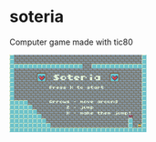 # soteria
Computer game made with tic80

![Cat](https://github.com/JustGlowing/soteria/blob/master/misc/cover.gif?raw=true)
